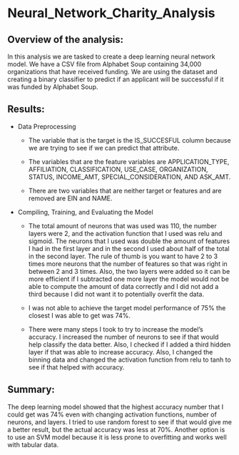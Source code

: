 # Neural_Network_Charity_Analysis

## Overview of the analysis:

In this analysis we are tasked to create a deep learning neural network model. We have a CSV file from Alphabet Soup containing 34,000 organizations that have received funding. We are using the dataset and creating a binary classifier to predict if an applicant will be successful if it was funded by Alphabet Soup.

## Results:

- Data Preprocessing

  - The variable that is the target is the IS_SUCCESFUL column because we are trying to see if we can predict that attribute.
  
  - The variables that are the feature variables are APPLICATION_TYPE, AFFILIATION, CLASSIFICATION, USE_CASE, ORGANIZATION, STATUS, INCOME_AMT, SPECIAL_CONSIDERATION, AND ASK_AMT.
  
  - There are two variables that are neither target or features and are removed are EIN and NAME.
  
- Compiling, Training, and Evaluating the Model

  - The total amount of neurons that was used was 110, the number layers were 2, and the activation function that I used was relu and sigmoid. The neurons that I used was double the amount of features I had in the first layer and in the second I used about half of the total in the second layer. The rule of thumb is you want to have 2 to 3 times more neurons that the number of features so that was right in between 2 and 3 times. Also, the two layers were added so it can be more efficient if I subtracted one more layer the model would not be able to compute the amount of data correctly and I did not add a third because I did not want it to potentially overfit the data. 
  
  - I was not able to achieve the target model performance of 75% the closest I was able to get was 74%.
  
  - There were many steps I took to try to increase the model’s accuracy. I increased the number of neurons to see if that would help classify the data better. Also, I checked if I added a third hidden layer if that was able to increase accuracy. Also, I changed the binning data and changed the activation function from relu to tanh to see if that helped with accuracy.

## Summary: 

The deep learning model showed that the highest accuracy number that I could get was 74% even with changing activation functions, number of neurons, and layers. I tried to use random forest to see if that would give me a better result, but the actual accuracy was less at 70%. Another option is to use an SVM model because it is less prone to overfitting and works well with tabular data.
